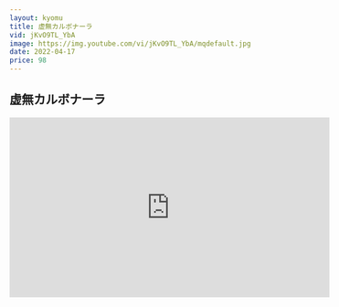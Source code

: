 ```yaml
---
layout: kyomu
title: 虚無カルボナーラ
vid: jKvO9TL_YbA
image: https://img.youtube.com/vi/jKvO9TL_YbA/mqdefault.jpg
date: 2022-04-17
price: 98
---
```


## 虚無カルボナーラ

<div class="youtube">
  <iframe width="560" height="315" src="https://www.youtube.com/embed/jKvO9TL_YbA" frameborder="0" allow="accelerometer; autoplay; encrypted-media; gyroscope; picture-in-picture" allowfullscreen></iframe>
</div>
